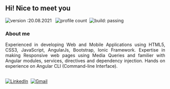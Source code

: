 ## Hi! Nice to meet you
  
![version :20.08.2021](https://img.shields.io/badge/version-20.08.2021-informational) &nbsp;
![profile count](https://komarev.com/ghpvc/?username=bhuvaneshcj&color=red)&nbsp;
![build: passing](https://img.shields.io/badge/build-passing-success)

### About me

<p align="justify">Experienced in developing Web and Mobile Applications using HTML5, CSS3, JavaScript, AngularJs, Bootstrap, Ionic Framework. Expertise in making Responsive web pages using Media Queries and familier with Angular modules, services, directives and dependency injection. Hands on experience on Angular CLI (Command-line Interface).</p>

<br>
<a href="https://www.linkedin.com/in/bhuvaneshcj/"><img src="https://img.shields.io/badge/linkedin-%230077B5.svg?&style=for-the-badge&logo=linkedin&logoColor=white" alt="LinkedIn" /></a>&nbsp;
<a href="mailto:cjbhuvanesh8@gmail.com?subject=Refered%20From%20Git%20Profile"><img src="https://img.shields.io/badge/gmail-%23D14836.svg?&style=for-the-badge&logo=gmail&logoColor=white" alt="Gmail"/></a>&nbsp;


